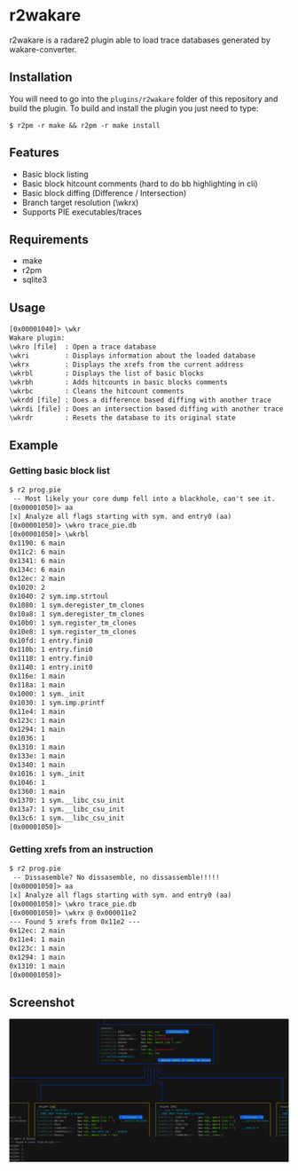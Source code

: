 # r2wakare
r2wakare is a radare2 plugin able to load trace databases generated by wakare-converter.

## Installation
You will need to go into the ```plugins/r2wakare``` folder of this repository and
build the plugin. To build and install the plugin you just need to type:

```
$ r2pm -r make && r2pm -r make install 
```

## Features
- Basic block listing
- Basic block hitcount comments (hard to do bb highlighting in cli)
- Basic block diffing (Difference / Intersection)
- Branch target resolution (\wkrx)
- Supports PIE executables/traces

## Requirements
- make
- r2pm
- sqlite3

## Usage

```
[0x00001040]> \wkr
Wakare plugin:
\wkro [file]  : Open a trace database
\wkri         : Displays information about the loaded database
\wkrx         : Displays the xrefs from the current address
\wkrbl        : Displays the list of basic blocks
\wkrbh        : Adds hitcounts in basic blocks comments
\wkrbc        : Cleans the hitcount comments
\wkrdd [file] : Does a difference based diffing with another trace
\wkrdi [file] : Does an intersection based diffing with another trace
\wkrdr        : Resets the database to its original state
```

## Example
### Getting basic block list
```
$ r2 prog.pie
 -- Most likely your core dump fell into a blackhole, can't see it.
[0x00001050]> aa
[x] Analyze all flags starting with sym. and entry0 (aa)
[0x00001050]> \wkro trace_pie.db
[0x00001050]> \wkrbl
0x1190: 6 main
0x11c2: 6 main
0x1341: 6 main
0x134c: 6 main
0x12ec: 2 main
0x1020: 2
0x1040: 2 sym.imp.strtoul
0x1080: 1 sym.deregister_tm_clones
0x10a8: 1 sym.deregister_tm_clones
0x10b0: 1 sym.register_tm_clones
0x10e8: 1 sym.register_tm_clones
0x10fd: 1 entry.fini0
0x110b: 1 entry.fini0
0x1118: 1 entry.fini0
0x1140: 1 entry.init0
0x116e: 1 main
0x118a: 1 main
0x1000: 1 sym._init
0x1030: 1 sym.imp.printf
0x11e4: 1 main
0x123c: 1 main
0x1294: 1 main
0x1036: 1
0x1310: 1 main
0x133e: 1 main
0x1340: 1 main
0x1016: 1 sym._init
0x1046: 1
0x1360: 1 main
0x1370: 1 sym.__libc_csu_init
0x13a7: 1 sym.__libc_csu_init
0x13c6: 1 sym.__libc_csu_init
[0x00001050]>
```

### Getting xrefs from an instruction
```
$ r2 prog.pie
 -- Dissasemble? No dissasemble, no dissassemble!!!!!
[0x00001050]> aa
[x] Analyze all flags starting with sym. and entry0 (aa)
[0x00001050]> \wkro trace_pie.db
[0x00001050]> \wkrx @ 0x000011e2
--- Found 5 xrefs from 0x11e2 ---
0x12ec: 2 main
0x11e4: 1 main
0x123c: 1 main
0x1294: 1 main
0x1310: 1 main
[0x00001050]>
```

## Screenshot
![VM main screen](assets/r2-screen-global.png)
